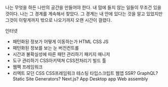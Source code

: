 나는 무엇을 하든 나만의 공간을 만들어야 한다. 내 맘에 들지 않는 일들이 무조건 있을 것이다. 나는 그 경계를 계속해서 찾았다. 그 경계는 내 안에 있다는 것을 알고 있었지만 그것이 이렇게까지 밖으로 나오기까지 오랜 시간이 걸렸다. 

인터넷
- 패턴화된 정보가 어떻게 이동하는가
HTML
CSS
JS
- 패턴화된 정보를 보는 눈
버전컨트롤
- 시간과 불확실성에 따른 패턴 관리하기
패키지 매니저
- 도구 관리하기
CSS아키텍쳐
CSS전처리기
빌드 툴
- 웹팩
프레임워크
- 리엑트
모던 CSS
CSS프레임워크
테스팅
타입스크립트
웹앱
SSR?
GraphQL?
Static Site Generators? Next.js?
App
Desktop app
Web assembly

















